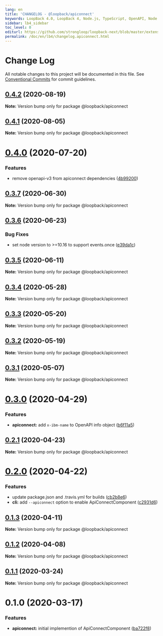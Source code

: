 ```yaml
---
lang: en
title: 'CHANGELOG - @loopback/apiconnect'
keywords: LoopBack 4.0, LoopBack 4, Node.js, TypeScript, OpenAPI, Node.js, TypeScript, OpenAPI, CHANGELOG
sidebar: lb4_sidebar
toc_level: 0
editurl: https://github.com/strongloop/loopback-next/blob/master/extensions/apiconnect/CHANGELOG.md
permalink: /doc/en/lb4/changelog.apiconnect.html
---
```


# Change Log

All notable changes to this project will be documented in this file.
See [Conventional Commits](https://conventionalcommits.org) for commit guidelines.

## [0.4.2](https://github.com/strongloop/loopback-next/compare/@loopback/apiconnect@0.4.1...@loopback/apiconnect@0.4.2) (2020-08-19)

**Note:** Version bump only for package @loopback/apiconnect





## [0.4.1](https://github.com/strongloop/loopback-next/compare/@loopback/apiconnect@0.4.0...@loopback/apiconnect@0.4.1) (2020-08-05)

**Note:** Version bump only for package @loopback/apiconnect





# [0.4.0](https://github.com/strongloop/loopback-next/compare/@loopback/apiconnect@0.3.7...@loopback/apiconnect@0.4.0) (2020-07-20)


### Features

* remove openapi-v3 from apiconnect dependencies ([4b99200](https://github.com/strongloop/loopback-next/commit/4b99200854da10ad99c1ab121a1d3e41af120fed))





## [0.3.7](https://github.com/strongloop/loopback-next/compare/@loopback/apiconnect@0.3.6...@loopback/apiconnect@0.3.7) (2020-06-30)

**Note:** Version bump only for package @loopback/apiconnect





## [0.3.6](https://github.com/strongloop/loopback-next/compare/@loopback/apiconnect@0.3.5...@loopback/apiconnect@0.3.6) (2020-06-23)


### Bug Fixes

* set node version to >=10.16 to support events.once ([e39da1c](https://github.com/strongloop/loopback-next/commit/e39da1ca47728eafaf83c10ce35b09b03b6a4edc))





## [0.3.5](https://github.com/strongloop/loopback-next/compare/@loopback/apiconnect@0.3.4...@loopback/apiconnect@0.3.5) (2020-06-11)

**Note:** Version bump only for package @loopback/apiconnect





## [0.3.4](https://github.com/strongloop/loopback-next/compare/@loopback/apiconnect@0.3.3...@loopback/apiconnect@0.3.4) (2020-05-28)

**Note:** Version bump only for package @loopback/apiconnect





## [0.3.3](https://github.com/strongloop/loopback-next/compare/@loopback/apiconnect@0.3.2...@loopback/apiconnect@0.3.3) (2020-05-20)

**Note:** Version bump only for package @loopback/apiconnect





## [0.3.2](https://github.com/strongloop/loopback-next/compare/@loopback/apiconnect@0.3.1...@loopback/apiconnect@0.3.2) (2020-05-19)

**Note:** Version bump only for package @loopback/apiconnect





## [0.3.1](https://github.com/strongloop/loopback-next/compare/@loopback/apiconnect@0.3.0...@loopback/apiconnect@0.3.1) (2020-05-07)

**Note:** Version bump only for package @loopback/apiconnect





# [0.3.0](https://github.com/strongloop/loopback-next/compare/@loopback/apiconnect@0.2.1...@loopback/apiconnect@0.3.0) (2020-04-29)


### Features

* **apiconnect:** add `x-ibm-name` to OpenAPI info object ([b6f11a5](https://github.com/strongloop/loopback-next/commit/b6f11a577084de9456c6bac879273f1b42ef81c6))





## [0.2.1](https://github.com/strongloop/loopback-next/compare/@loopback/apiconnect@0.2.0...@loopback/apiconnect@0.2.1) (2020-04-23)

**Note:** Version bump only for package @loopback/apiconnect





# [0.2.0](https://github.com/strongloop/loopback-next/compare/@loopback/apiconnect@0.1.3...@loopback/apiconnect@0.2.0) (2020-04-22)


### Features

* update package.json and .travis.yml for builds ([cb2b8e6](https://github.com/strongloop/loopback-next/commit/cb2b8e6a18616dda7783c0193091039d4e608131))
* **cli:** add `--apiconnect` option to enable ApiConnectComponent ([c2931d6](https://github.com/strongloop/loopback-next/commit/c2931d6cb8d5f4077c3e680885eee0eee929bd6d))





## [0.1.3](https://github.com/strongloop/loopback-next/compare/@loopback/apiconnect@0.1.2...@loopback/apiconnect@0.1.3) (2020-04-11)

**Note:** Version bump only for package @loopback/apiconnect





## [0.1.2](https://github.com/strongloop/loopback-next/compare/@loopback/apiconnect@0.1.1...@loopback/apiconnect@0.1.2) (2020-04-08)

**Note:** Version bump only for package @loopback/apiconnect





## [0.1.1](https://github.com/strongloop/loopback-next/compare/@loopback/apiconnect@0.1.0...@loopback/apiconnect@0.1.1) (2020-03-24)

**Note:** Version bump only for package @loopback/apiconnect





# 0.1.0 (2020-03-17)


### Features

* **apiconnect:** initial implemention of ApiConnectComponent ([ba722f8](https://github.com/strongloop/loopback-next/commit/ba722f8b4bffee2b43638979d4547e65c91fe2f2))

